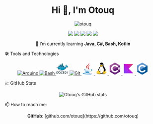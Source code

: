 <h1 align="center">Hi 👋, I'm Otouq</h1> <p align="center"> <img src="https://komarev.com/ghpvc/?username=otouq&label=Profile%20views&color=0e75b6&style=flat" alt="otouq" /> </p> <p align="center"> <img src="https://img.shields.io/badge/-Java-007396?logo=java&logoColor=white&style=for-the-badge" /> <img src="https://img.shields.io/badge/-C%23-239120?logo=c-sharp&logoColor=white&style=for-the-badge" /> <img src="https://img.shields.io/badge/-Bash-4EAA25?logo=gnu-bash&logoColor=white&style=for-the-badge" /> <img src="https://img.shields.io/badge/-Linux-FCC624?logo=linux&logoColor=black&style=for-the-badge" /> <img src="https://img.shields.io/badge/-Kotlin-0095D5?logo=kotlin&logoColor=white&style=for-the-badge" /> </p>
<p align="center">🌱 I’m currently learning <strong>Java, C#, Bash, Kotlin</strong></p>
🛠️ Tools and Technologies
<p align="center"> <a href="https://www.arduino.cc/" target="_blank" rel="noreferrer"> <img src="https://cdn.worldvectorlogo.com/logos/arduino-1.svg" alt="Arduino" width="40" height="40"/> </a> <a href="https://www.gnu.org/software/bash/" target="_blank" rel="noreferrer"> <img src="https://www.vectorlogo.zone/logos/gnu_bash/gnu_bash-icon.svg" alt="Bash" width="40" height="40"/> </a> <a href="https://www.docker.com/" target="_blank" rel="noreferrer"> <img src="https://raw.githubusercontent.com/devicons/devicon/master/icons/docker/docker-original-wordmark.svg" alt="Docker" width="40" height="40"/> </a> <a href="https://git-scm.com/" target="_blank" rel="noreferrer"> <img src="https://www.vectorlogo.zone/logos/git-scm/git-scm-icon.svg" alt="Git" width="40" height="40"/> </a> <a href="https://www.java.com" target="_blank" rel="noreferrer"> <img src="https://raw.githubusercontent.com/devicons/devicon/master/icons/java/java-original.svg" alt="Java" width="40" height="40"/> </a> <a href="https://www.linux.org/" target="_blank" rel="noreferrer"> <img src="https://raw.githubusercontent.com/devicons/devicon/master/icons/linux/linux-original.svg" alt="Linux" width="40" height="40"/> </a> <a href="https://learn.microsoft.com/en-us/dotnet/csharp/" target="_blank" rel="noreferrer"> <img src="https://raw.githubusercontent.com/devicons/devicon/master/icons/csharp/csharp-original.svg" alt="C#" width="40" height="40"/> </a> <a href="https://kotlinlang.org/" target="_blank" rel="noreferrer"> <img src="https://raw.githubusercontent.com/devicons/devicon/master/icons/kotlin/kotlin-original.svg" alt="Kotlin" width="40" height="40"/> </a> <a href="https://www.cprogramming.com/" target="_blank" rel="noreferrer"> <img src="https://raw.githubusercontent.com/devicons/devicon/master/icons/c/c-original.svg" alt="C" width="40" height="40"/> </a> </p>
📈 GitHub Stats
<p align="center"> <img src="https://github-readme-stats.vercel.app/api?username=otouq&show_icons=true&theme=radical" alt="Otouq's GitHub stats" /> </p>
📫 How to reach me:
<p align="center"> <strong>GitHub</strong>: [github.com/otouq](https://github.com/otouq) </p>
